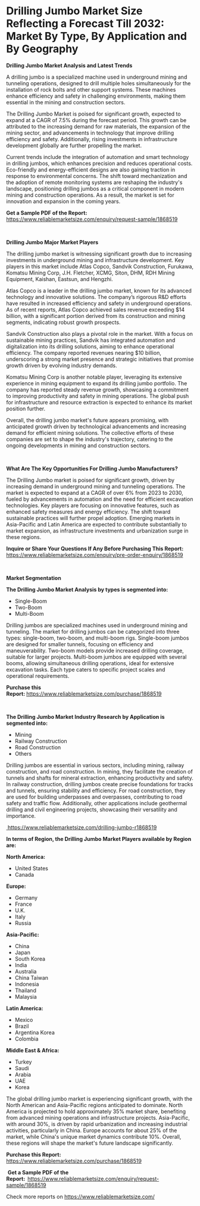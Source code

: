 <p><h1>Drilling Jumbo Market Size Reflecting a Forecast Till 2032: Market By Type, By Application and By Geography</h1></p><p><strong>Drilling Jumbo Market Analysis and Latest Trends</strong></p>
<p><p>A drilling jumbo is a specialized machine used in underground mining and tunneling operations, designed to drill multiple holes simultaneously for the installation of rock bolts and other support systems. These machines enhance efficiency and safety in challenging environments, making them essential in the mining and construction sectors.</p><p>The Drilling Jumbo Market is poised for significant growth, expected to expand at a CAGR of 7.5% during the forecast period. This growth can be attributed to the increasing demand for raw materials, the expansion of the mining sector, and advancements in technology that improve drilling efficiency and safety. Additionally, rising investments in infrastructure development globally are further propelling the market.</p><p>Current trends include the integration of automation and smart technology in drilling jumbos, which enhances precision and reduces operational costs. Eco-friendly and energy-efficient designs are also gaining traction in response to environmental concerns. The shift toward mechanization and the adoption of remote monitoring systems are reshaping the industry's landscape, positioning drilling jumbos as a critical component in modern mining and construction operations. As a result, the market is set for innovation and expansion in the coming years.</p></p>
<p><strong>Get a Sample PDF of the Report:&nbsp;</strong> <a href="https://www.reliablemarketsize.com/enquiry/request-sample/1868519?utm_campaign=2628&utm_medium=2&utm_source=Github&utm_content=ia&utm_term=08042025&utm_id=drilling-jumbo">https://www.reliablemarketsize.com/enquiry/request-sample/1868519</a></p>
<p>&nbsp;</p>
<p><strong>Drilling Jumbo Major Market Players</strong></p>
<p><p>The drilling jumbo market is witnessing significant growth due to increasing investments in underground mining and infrastructure development. Key players in this market include Atlas Copco, Sandvik Construction, Furukawa, Komatsu Mining Corp, J.H. Fletcher, XCMG, Siton, DHM, RDH Mining Equipment, Kaishan, Eastsun, and Hengzhi.</p><p>Atlas Copco is a leader in the drilling jumbo market, known for its advanced technology and innovative solutions. The company’s rigorous R&D efforts have resulted in increased efficiency and safety in underground operations. As of recent reports, Atlas Copco achieved sales revenue exceeding $14 billion, with a significant portion derived from its construction and mining segments, indicating robust growth prospects.</p><p>Sandvik Construction also plays a pivotal role in the market. With a focus on sustainable mining practices, Sandvik has integrated automation and digitalization into its drilling solutions, aiming to enhance operational efficiency. The company reported revenues nearing $10 billion, underscoring a strong market presence and strategic initiatives that promise growth driven by evolving industry demands.</p><p>Komatsu Mining Corp is another notable player, leveraging its extensive experience in mining equipment to expand its drilling jumbo portfolio. The company has reported steady revenue growth, showcasing a commitment to improving productivity and safety in mining operations. The global push for infrastructure and resource extraction is expected to enhance its market position further.</p><p>Overall, the drilling jumbo market's future appears promising, with anticipated growth driven by technological advancements and increasing demand for efficient mining solutions. The collective efforts of these companies are set to shape the industry's trajectory, catering to the ongoing developments in mining and construction sectors.</p></p>
<p>&nbsp;</p>
<p><strong>What Are The Key Opportunities For Drilling Jumbo Manufacturers?</strong></p>
<p><p>The Drilling Jumbo market is poised for significant growth, driven by increasing demand in underground mining and tunneling operations. The market is expected to expand at a CAGR of over 6% from 2023 to 2030, fueled by advancements in automation and the need for efficient excavation technologies. Key players are focusing on innovative features, such as enhanced safety measures and energy efficiency. The shift toward sustainable practices will further propel adoption. Emerging markets in Asia-Pacific and Latin America are expected to contribute substantially to market expansion, as infrastructure investments and urbanization surge in these regions.</p></p>
<p><strong>Inquire or Share Your Questions If Any Before Purchasing This Report:</strong> <a href="https://www.reliablemarketsize.com/enquiry/pre-order-enquiry/1868519?utm_campaign=2628&utm_medium=2&utm_source=Github&utm_content=ia&utm_term=08042025&utm_id=drilling-jumbo">https://www.reliablemarketsize.com/enquiry/pre-order-enquiry/1868519</a></p>
<p>&nbsp;</p>
<p><strong>Market Segmentation</strong></p>
<p><strong>The Drilling Jumbo Market Analysis by types is segmented into:</strong></p>
<p><ul><li>Single-Boom</li><li>Two-Boom</li><li>Multi-Boom</li></ul></p>
<p><p>Drilling jumbos are specialized machines used in underground mining and tunneling. The market for drilling jumbos can be categorized into three types: single-boom, two-boom, and multi-boom rigs. Single-boom jumbos are designed for smaller tunnels, focusing on efficiency and maneuverability. Two-boom models provide increased drilling coverage, suitable for larger projects. Multi-boom jumbos are equipped with several booms, allowing simultaneous drilling operations, ideal for extensive excavation tasks. Each type caters to specific project scales and operational requirements.</p></p>
<p><strong>Purchase this Report:&nbsp;</strong><a href="https://www.reliablemarketsize.com/purchase/1868519?utm_campaign=2628&utm_medium=2&utm_source=Github&utm_content=ia&utm_term=08042025&utm_id=drilling-jumbo">https://www.reliablemarketsize.com/purchase/1868519</a></p>
<p>&nbsp;</p>
<p><strong>The Drilling Jumbo Market Industry Research by Application is segmented into:</strong></p>
<p><ul><li>Mining</li><li>Railway Construction</li><li>Road Construction</li><li>Others</li></ul></p>
<p><p>Drilling jumbos are essential in various sectors, including mining, railway construction, and road construction. In mining, they facilitate the creation of tunnels and shafts for mineral extraction, enhancing productivity and safety. In railway construction, drilling jumbos create precise foundations for tracks and tunnels, ensuring stability and efficiency. For road construction, they are used for building underpasses and overpasses, contributing to road safety and traffic flow. Additionally, other applications include geothermal drilling and civil engineering projects, showcasing their versatility and importance.</p></p>
<p><a href="https://www.reliablemarketsize.com/drilling-jumbo-r1868519?utm_campaign=2628&utm_medium=2&utm_source=Github&utm_content=ia&utm_term=08042025&utm_id=drilling-jumbo">&nbsp;https://www.reliablemarketsize.com/drilling-jumbo-r1868519</a></p>
<p><strong>In terms of Region, the Drilling Jumbo Market Players available by Region are:</strong></p>
<p>
    <p> <strong> North America: </strong>
        <ul>
            <li>United States</li>
            <li>Canada</li>
        </ul>
        </p> 
    <p> <strong> Europe: </strong>
        <ul>
            <li>Germany</li>
            <li>France</li>
            <li>U.K.</li>
            <li>Italy</li>
            <li>Russia</li>
        </ul>
        </p> 
    <p> <strong> Asia-Pacific: </strong>
        <ul>
            <li>China</li>
            <li>Japan</li>
            <li>South Korea</li>
            <li>India</li>
            <li>Australia</li>
            <li>China Taiwan</li>
            <li>Indonesia</li>
            <li>Thailand</li>
            <li>Malaysia</li>
        </ul>
        </p> 
    <p> <strong> Latin America: </strong>
        <ul>
            <li>Mexico</li>
            <li>Brazil</li>
            <li>Argentina Korea</li>
            <li>Colombia</li>
        </ul>
        </p> 
    <p> <strong> Middle East & Africa: </strong>
        <ul>
            <li>Turkey</li>
            <li>Saudi</li>
            <li>Arabia</li>
            <li>UAE</li>
            <li>Korea</li>
        </ul>
    </p>
    </p>
<p><p>The global drilling jumbo market is experiencing significant growth, with the North American and Asia-Pacific regions anticipated to dominate. North America is projected to hold approximately 35% market share, benefiting from advanced mining operations and infrastructure projects. Asia-Pacific, with around 30%, is driven by rapid urbanization and increasing industrial activities, particularly in China. Europe accounts for about 25% of the market, while China's unique market dynamics contribute 10%. Overall, these regions will shape the market's future landscape significantly.</p></p>
<p><strong>Purchase this Report: </strong><a href="https://www.reliablemarketsize.com/purchase/1868519?utm_campaign=2628&utm_medium=2&utm_source=Github&utm_content=ia&utm_term=08042025&utm_id=drilling-jumbo">https://www.reliablemarketsize.com/purchase/1868519</a></p>
<p>&nbsp;<strong>Get a Sample PDF of the Report:&nbsp;&nbsp;</strong><a href="https://www.reliablemarketsize.com/enquiry/request-sample/1868519?utm_campaign=2628&utm_medium=2&utm_source=Github&utm_content=ia&utm_term=08042025&utm_id=drilling-jumbo">https://www.reliablemarketsize.com/enquiry/request-sample/1868519</a></p>
<p><strong></strong></p>
<p>Check more reports on <a href="https://www.reliablemarketsize.com/?utm_campaign=2628&utm_medium=2&utm_source=Github&utm_content=ia&utm_term=08042025&utm_id=drilling-jumbo">https://www.reliablemarketsize.com/</a></p>